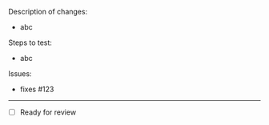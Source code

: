 Description of changes:
- abc

Steps to test:
- abc

Issues:
- fixes #123

------
- [ ] Ready for review
